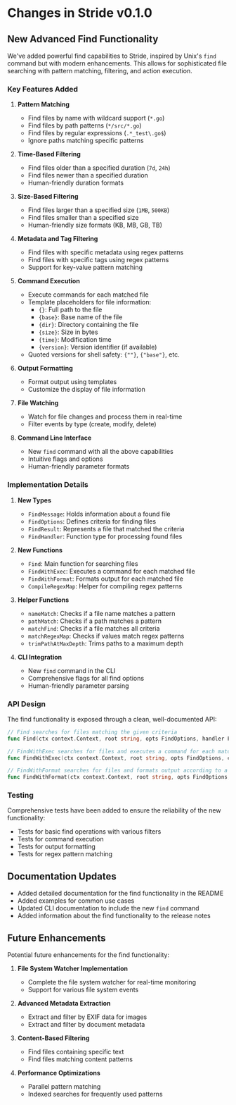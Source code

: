 # Changes in Stride v0.1.0

## New Advanced Find Functionality

We've added powerful find capabilities to Stride, inspired by Unix's `find` command but with modern enhancements. This allows for sophisticated file searching with pattern matching, filtering, and action execution.

### Key Features Added

1. **Pattern Matching**
   - Find files by name with wildcard support (`*.go`)
   - Find files by path patterns (`*/src/*.go`)
   - Find files by regular expressions (`.*_test\.go$`)
   - Ignore paths matching specific patterns

2. **Time-Based Filtering**
   - Find files older than a specified duration (`7d`, `24h`)
   - Find files newer than a specified duration
   - Human-friendly duration formats

3. **Size-Based Filtering**
   - Find files larger than a specified size (`1MB`, `500KB`)
   - Find files smaller than a specified size
   - Human-friendly size formats (KB, MB, GB, TB)

4. **Metadata and Tag Filtering**
   - Find files with specific metadata using regex patterns
   - Find files with specific tags using regex patterns
   - Support for key-value pattern matching

5. **Command Execution**
   - Execute commands for each matched file
   - Template placeholders for file information:
     - `{}`: Full path to the file
     - `{base}`: Base name of the file
     - `{dir}`: Directory containing the file
     - `{size}`: Size in bytes
     - `{time}`: Modification time
     - `{version}`: Version identifier (if available)
   - Quoted versions for shell safety: `{""}`, `{"base"}`, etc.

6. **Output Formatting**
   - Format output using templates
   - Customize the display of file information

7. **File Watching**
   - Watch for file changes and process them in real-time
   - Filter events by type (create, modify, delete)

8. **Command Line Interface**
   - New `find` command with all the above capabilities
   - Intuitive flags and options
   - Human-friendly parameter formats

### Implementation Details

1. **New Types**
   - `FindMessage`: Holds information about a found file
   - `FindOptions`: Defines criteria for finding files
   - `FindResult`: Represents a file that matched the criteria
   - `FindHandler`: Function type for processing found files

2. **New Functions**
   - `Find`: Main function for searching files
   - `FindWithExec`: Executes a command for each matched file
   - `FindWithFormat`: Formats output for each matched file
   - `CompileRegexMap`: Helper for compiling regex patterns

3. **Helper Functions**
   - `nameMatch`: Checks if a file name matches a pattern
   - `pathMatch`: Checks if a path matches a pattern
   - `matchFind`: Checks if a file matches all criteria
   - `matchRegexMap`: Checks if values match regex patterns
   - `trimPathAtMaxDepth`: Trims paths to a maximum depth

4. **CLI Integration**
   - New `find` command in the CLI
   - Comprehensive flags for all find options
   - Human-friendly parameter parsing

### API Design

The find functionality is exposed through a clean, well-documented API:

```go
// Find searches for files matching the given criteria
func Find(ctx context.Context, root string, opts FindOptions, handler FindHandler) error

// FindWithExec searches for files and executes a command for each match
func FindWithExec(ctx context.Context, root string, opts FindOptions, cmdTemplate string) error

// FindWithFormat searches for files and formats output according to a template
func FindWithFormat(ctx context.Context, root string, opts FindOptions, formatTemplate string) error
```

### Testing

Comprehensive tests have been added to ensure the reliability of the new functionality:

- Tests for basic find operations with various filters
- Tests for command execution
- Tests for output formatting
- Tests for regex pattern matching

## Documentation Updates

- Added detailed documentation for the find functionality in the README
- Added examples for common use cases
- Updated CLI documentation to include the new `find` command
- Added information about the find functionality to the release notes

## Future Enhancements

Potential future enhancements for the find functionality:

1. **File System Watcher Implementation**
   - Complete the file system watcher for real-time monitoring
   - Support for various file system events

2. **Advanced Metadata Extraction**
   - Extract and filter by EXIF data for images
   - Extract and filter by document metadata

3. **Content-Based Filtering**
   - Find files containing specific text
   - Find files matching content patterns

4. **Performance Optimizations**
   - Parallel pattern matching
   - Indexed searches for frequently used patterns
